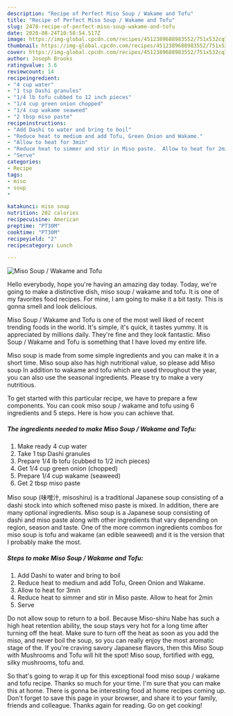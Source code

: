 ```yaml
---
description: "Recipe of Perfect Miso Soup / Wakame and Tofu"
title: "Recipe of Perfect Miso Soup / Wakame and Tofu"
slug: 2478-recipe-of-perfect-miso-soup-wakame-and-tofu
date: 2020-08-24T10:58:54.517Z
image: https://img-global.cpcdn.com/recipes/4512389688983552/751x532cq70/miso-soup-wakame-and-tofu-recipe-main-photo.jpg
thumbnail: https://img-global.cpcdn.com/recipes/4512389688983552/751x532cq70/miso-soup-wakame-and-tofu-recipe-main-photo.jpg
cover: https://img-global.cpcdn.com/recipes/4512389688983552/751x532cq70/miso-soup-wakame-and-tofu-recipe-main-photo.jpg
author: Joseph Brooks
ratingvalue: 3.6
reviewcount: 14
recipeingredient:
- "4 cup water"
- "1 tsp Dashi granules"
- "1/4 lb tofu cubbed to 12 inch pieces"
- "1/4 cup green onion chopped"
- "1/4 cup wakame seaweed"
- "2 tbsp miso paste"
recipeinstructions:
- "Add Dashi to water and bring to boil"
- "Reduce heat to medium and add Tofu, Green Onion and Wakame."
- "Allow to heat for 3min"
- "Reduce heat to simmer and stir in Miso paste.  Allow to heat for 2min"
- "Serve"
categories:
- Recipe
tags:
- miso
- soup
- 

katakunci: miso soup  
nutrition: 202 calories
recipecuisine: American
preptime: "PT30M"
cooktime: "PT30M"
recipeyield: "2"
recipecategory: Lunch

---
```



![Miso Soup / Wakame and Tofu](https://img-global.cpcdn.com/recipes/4512389688983552/751x532cq70/miso-soup-wakame-and-tofu-recipe-main-photo.jpg)

Hello everybody, hope you're having an amazing day today. Today, we're going to make a distinctive dish, miso soup / wakame and tofu. It is one of my favorites food recipes. For mine, I am going to make it a bit tasty. This is gonna smell and look delicious.

Miso Soup / Wakame and Tofu is one of the most well liked of recent trending foods in the world. It's simple, it's quick, it tastes yummy. It is appreciated by millions daily. They're fine and they look fantastic. Miso Soup / Wakame and Tofu is something that I have loved my entire life.

Miso soup is made from some simple ingredients and you can make it in a short time. Miso soup also has high nutritional value, so please add Miso soup In addition to wakame and tofu which are used throughout the year, you can also use the seasonal ingredients. Please try to make a very nutritious.


To get started with this particular recipe, we have to prepare a few components. You can cook miso soup / wakame and tofu using 6 ingredients and 5 steps. Here is how you can achieve that.

<!--inarticleads1-->

##### The ingredients needed to make Miso Soup / Wakame and Tofu:

1. Make ready 4 cup water
1. Take 1 tsp Dashi granules
1. Prepare 1/4 lb tofu (cubbed to 1/2 inch pieces)
1. Get 1/4 cup green onion (chopped)
1. Prepare 1/4 cup wakame (seaweed)
1. Get 2 tbsp miso paste


Miso soup (味噌汁, misoshiru) is a traditional Japanese soup consisting of a dashi stock into which softened miso paste is mixed. In addition, there are many optional ingredients. Miso soup is a Japanese soup consisting of dashi and miso paste along with other ingredients that vary depending on region, season and taste. One of the more common ingredients combos for miso soup is tofu and wakame (an edible seaweed) and it is the version that I probably make the most. 

<!--inarticleads2-->

##### Steps to make Miso Soup / Wakame and Tofu:

1. Add Dashi to water and bring to boil
1. Reduce heat to medium and add Tofu, Green Onion and Wakame.
1. Allow to heat for 3min
1. Reduce heat to simmer and stir in Miso paste.  Allow to heat for 2min
1. Serve


Do not allow soup to return to a boil. Because Miso-shiru Nabe has such a high heat retention ability, the soup stays very hot for a long time after turning off the heat. Make sure to turn off the heat as soon as you add the miso, and never boil the soup, so you can really enjoy the most aromatic stage of the. If you&#39;re craving savory Japanese flavors, then this Miso Soup with Mushrooms and Tofu will hit the spot! Miso soup, fortified with egg, silky mushrooms, tofu and. 

So that's going to wrap it up for this exceptional food miso soup / wakame and tofu recipe. Thanks so much for your time. I'm sure that you can make this at home. There is gonna be interesting food at home recipes coming up. Don't forget to save this page in your browser, and share it to your family, friends and colleague. Thanks again for reading. Go on get cooking!
